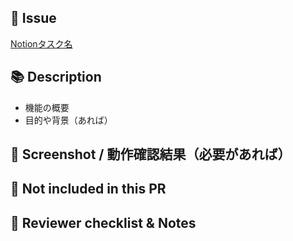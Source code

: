 <!-- GitHub Copilot コードレビューへの指示: プルリクエストをレビューしてコメントする際には日本語でお願いします。 -->

## 🔗 Issue
<!-- 対応するタスクやNotionのリンクを貼ってください -->
[Notionタスク名](https://...)


## 📚 Description
<!-- 変更内容を簡潔に記述してください（例: 機能追加、バグ修正、リファクタリングなど） -->
- 機能の概要
- 目的や背景（あれば）


## 📸 Screenshot / 動作確認結果（必要があれば）
<!-- UI変更がある場合、スクショや画面キャプチャを貼るとレビューが楽になります -->


## 🚧 Not included in this PR
<!-- このPRには含まれていないが、関連しているものや次に対応する予定のもの -->


## 📝 Reviewer checklist & Notes
<!-- 補足情報・レビュワーへの伝達事項・悩んでいることなど -->